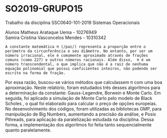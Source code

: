 # SO2019-GRUPO15
Trabalho da disciplina SSC0640-101-2019 Sistemas Operacionais 

Alunos
Matheus Arataque Uema - 10276949    
Samira Cristina Vasconcelos Mendes - 10310342

	A constante matemática π (/paɪ/) representa a proporção entre o perímetro da circunferência e seu diâmetro. No entanto, por ser um número irracional, ele é comumente aproximado através de frações comuns (como 227) e outros números racionais. Além disso,  π é um número transcendental, o que implica que não é a raiz de nenhuma equação polinomial que possui coeficientes inteiros, não podendo ser escrito na forma de fração. 
Por essa razão, buscou-se vários métodos que calculassem π com uma boa aproximação. Neste relatório, foram estudados três desses algoritmos para a determinação da constante: Gauss-Legendre, Borwein e Monte Carlo. Em seguida, foi aplicado a simulação de Monte Carlo pelo modelo de Black Scholes , o qual foi elaborado para calcular o preço de opções europeias.
	No desenvolvimento dos códigos, foram utilizadas as bibliotecas GMP, para manipulação de Big Numbers, aumentando a precisão da análise, e Posix Pthreads, para aplicação da paralelização estudada na disciplina. Dessa forma, a implementação dos algoritmos foi feita tanto sequencialmente quanto paralelamente.
